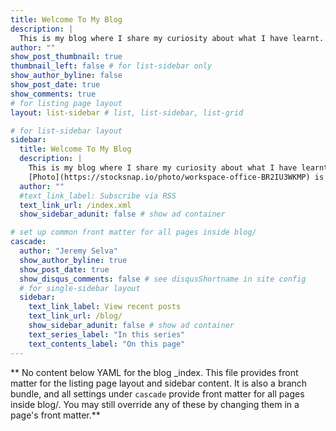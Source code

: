 ```yaml
---
title: Welcome To My Blog
description: |
  This is my blog where I share my curiosity about what I have learnt. It includes notes and tutorials for my future self and hopefully also for you.
author: ""
show_post_thumbnail: true
thumbnail_left: false # for list-sidebar only
show_author_byline: false
show_post_date: true
show_comments: true
# for listing page layout
layout: list-sidebar # list, list-sidebar, list-grid

# for list-sidebar layout
sidebar: 
  title: Welcome To My Blog
  description: |
    This is my blog where I share my curiosity about what I have learnt. It includes notes and tutorials for my future self and hopefully also for you.<br><br>
    [Photo](https://stocksnap.io/photo/workspace-office-BR2IU3WKMP) is taken from [FOCA Stock](https://stocksnap.io/author/focastock) on [StockSnap](https://stocksnap.io) under [CC0 license](https://creativecommons.org/publicdomain/zero/1.0/)
  author: ""
  #text_link_label: Subscribe via RSS
  text_link_url: /index.xml
  show_sidebar_adunit: false # show ad container

# set up common front matter for all pages inside blog/
cascade:
  author: "Jeremy Selva"
  show_author_byline: true
  show_post_date: true
  show_disqus_comments: false # see disqusShortname in site config
  # for single-sidebar layout
  sidebar:
    text_link_label: View recent posts
    text_link_url: /blog/
    show_sidebar_adunit: false # show ad container
    text_series_label: "In this series"
    text_contents_label: "On this page"
---
```


** No content below YAML for the blog _index. This file provides front matter for the listing page layout and sidebar content. It is also a branch bundle, and all settings under `cascade` provide front matter for all pages inside blog/. You may still override any of these by changing them in a page's front matter.**
